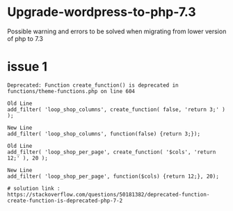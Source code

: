 # Upgrade-wordpress-to-php-7.3
Possible warning and errors to be solved when migrating from lower version of php to 7.3

# issue 1
	Deprecated: Function create_function() is deprecated in functions/theme-functions.php on line 604

	Old Line
	add_filter( 'loop_shop_columns', create_function( false, 'return 3;' ) );

	New Line
	add_filter( 'loop_shop_columns', function(false) {return 3;});

	Old Line
	add_filter( 'loop_shop_per_page', create_function( '$cols', 'return 12;' ), 20 );

	New Line
	add_filter( 'loop_shop_per_page', function($cols) {return 12;}, 20);

	# solution link : https://stackoverflow.com/questions/50181382/deprecated-function-create-function-is-deprecated-php-7-2
